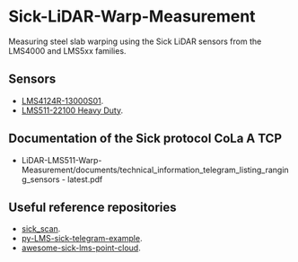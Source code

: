 # Sick-LiDAR-Warp-Measurement
Measuring steel slab warping using the Sick LiDAR sensors from the LMS4000 and LMS5xx families.

## Sensors
- [LMS4124R-13000S01](https://www.sick.com/us/en/catalog/products/lidar-and-radar-sensors/lidar-sensors/lms4000/lms4124r-13000s01/p/p665943).
- [LMS511-22100 Heavy Duty](https://www.sick.com/us/en/catalog/products/lidar-and-radar-sensors/lidar-sensors/lms5xx/lms511-22100-heavy-duty/p/p465947).

## Documentation of the Sick protocol CoLa A TCP
- LiDAR-LMS511-Warp-Measurement/documents/technical_information_telegram_listing_ranging_sensors - latest.pdf

## Useful reference repositories
- [sick_scan](https://github.com/Alimustoofaa/sick_scan).
- [py-LMS-sick-telegram-example](https://github.com/danieltak/py-LMS-sick-telegram-example).
- [awesome-sick-lms-point-cloud](https://github.com/danieltak/awesome-sick-lms-point-cloud).
